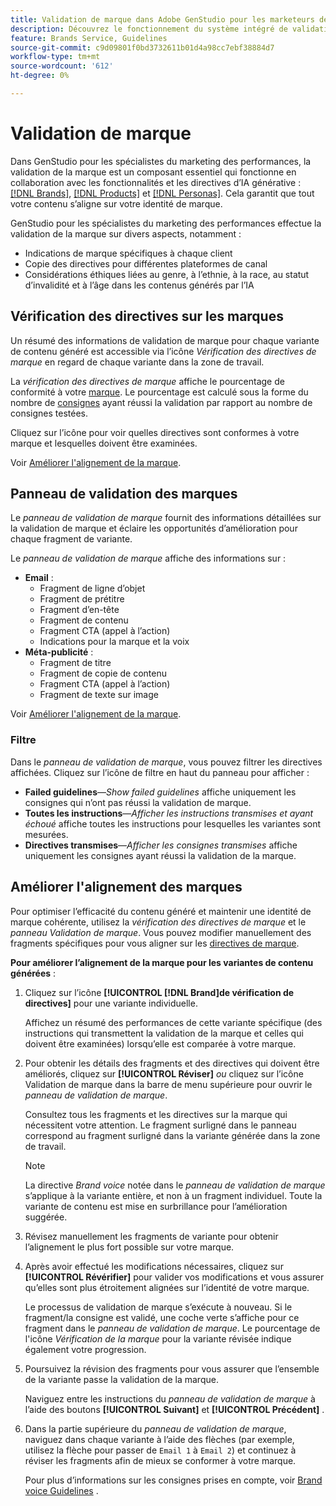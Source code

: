 ```yaml
---
title: Validation de marque dans Adobe GenStudio pour les marketeurs de performance
description: Découvrez le fonctionnement du système intégré de validation de marque dans GenStudio pour les marketeurs de performance.
feature: Brands Service, Guidelines
source-git-commit: c9d09801f0bd3732611b01d4a98cc7ebf38884d7
workflow-type: tm+mt
source-wordcount: '612'
ht-degree: 0%

---
```



# Validation de marque

Dans GenStudio pour les spécialistes du marketing des performances, la validation de la marque est un composant essentiel qui fonctionne en collaboration avec les fonctionnalités et les directives d’IA générative : [[!DNL Brands]](/help/user-guide/guidelines/brands.md), [[!DNL Products]](/help/user-guide/guidelines/products.md) et [[!DNL Personas]](/help/user-guide/guidelines/personas.md). Cela garantit que tout votre contenu s’aligne sur votre identité de marque.

GenStudio pour les spécialistes du marketing des performances effectue la validation de la marque sur divers aspects, notamment :

* Indications de marque spécifiques à chaque client
* Copie des directives pour différentes plateformes de canal
* Considérations éthiques liées au genre, à l’ethnie, à la race, au statut d’invalidité et à l’âge dans les contenus générés par l’IA

## Vérification des directives sur les marques

Un résumé des informations de validation de marque pour chaque variante de contenu généré est accessible via l’icône _Vérification des directives de marque_ en regard de chaque variante dans la zone de travail.

La _vérification des directives de marque_ affiche le pourcentage de conformité à votre [marque](brands.md). Le pourcentage est calculé sous la forme du nombre de [consignes](overview.md) ayant réussi la validation par rapport au nombre de consignes testées.

Cliquez sur l’icône pour voir quelles directives sont conformes à votre marque et lesquelles doivent être examinées.

Voir [Améliorer l&#39;alignement de la marque](#improve-brand-alignment).

## Panneau de validation des marques

Le _panneau de validation de marque_ fournit des informations détaillées sur la validation de marque et éclaire les opportunités d’amélioration pour chaque fragment de variante.

Le _panneau de validation de marque_ affiche des informations sur :

* **Email** :
   * Fragment de ligne d’objet
   * Fragment de prétitre
   * Fragment d’en-tête
   * Fragment de contenu
   * Fragment CTA (appel à l’action)
   * Indications pour la marque et la voix
* **Méta-publicité** :
   * Fragment de titre
   * Fragment de copie de contenu
   * Fragment CTA (appel à l’action)
   * Fragment de texte sur image

Voir [Améliorer l&#39;alignement de la marque](#improve-brand-alignment).

### Filtre

Dans le _panneau de validation de marque_, vous pouvez filtrer les directives affichées. Cliquez sur l’icône de filtre en haut du panneau pour afficher :

* **Failed guidelines**—_Show failed guidelines_ affiche uniquement les consignes qui n’ont pas réussi la validation de marque.
* **Toutes les instructions**—_Afficher les instructions transmises et ayant échoué_ affiche toutes les instructions pour lesquelles les variantes sont mesurées.
* **Directives transmises**—_Afficher les consignes transmises_ affiche uniquement les consignes ayant réussi la validation de la marque.

<!-- The _Brand validation panel_ has different areas of focus for each content channel:

* Email - brand voice and channel compliance
* Images - application photography restrictions and other considerations -->

## Améliorer l&#39;alignement des marques

Pour optimiser l’efficacité du contenu généré et maintenir une identité de marque cohérente, utilisez la _vérification des directives de marque_ et le _panneau Validation de marque_. Vous pouvez modifier manuellement des fragments spécifiques pour vous aligner sur les [directives de marque](brands.md).

**Pour améliorer l’alignement de la marque pour les variantes de contenu générées** :

1. Cliquez sur l’icône **[!UICONTROL [!DNL Brand]de vérification de directives]** pour une variante individuelle.

   Affichez un résumé des performances de cette variante spécifique (des instructions qui transmettent la validation de la marque et celles qui doivent être examinées) lorsqu’elle est comparée à votre marque.

1. Pour obtenir les détails des fragments et des directives qui doivent être améliorés, cliquez sur **[!UICONTROL Réviser]** _ou_ cliquez sur l’icône Validation de marque dans la barre de menu supérieure pour ouvrir le _panneau de validation de marque_.

   Consultez tous les fragments et les directives sur la marque qui nécessitent votre attention. Le fragment surligné dans le panneau correspond au fragment surligné dans la variante générée dans la zone de travail.

   >[!NOTE]
   >
   > La directive _Brand voice_ notée dans le _panneau de validation de marque_ s’applique à la variante entière, et non à un fragment individuel. Toute la variante de contenu est mise en surbrillance pour l’amélioration suggérée.

1. Révisez manuellement les fragments de variante pour obtenir l’alignement le plus fort possible sur votre marque.

1. Après avoir effectué les modifications nécessaires, cliquez sur **[!UICONTROL Révérifier]** pour valider vos modifications et vous assurer qu’elles sont plus étroitement alignées sur l’identité de votre marque.

   Le processus de validation de marque s’exécute à nouveau. Si le fragment/la consigne est validé, une coche verte s’affiche pour ce fragment dans le _panneau de validation de marque_. Le pourcentage de l&#39;icône _Vérification de la marque_ pour la variante révisée indique également votre progression.

1. Poursuivez la révision des fragments pour vous assurer que l’ensemble de la variante passe la validation de la marque.

   Naviguez entre les instructions du _panneau de validation de marque_ à l’aide des boutons **[!UICONTROL Suivant]** et **[!UICONTROL Précédent]** .

1. Dans la partie supérieure du _panneau de validation de marque_, naviguez dans chaque variante à l’aide des flèches (par exemple, utilisez la flèche pour passer de `Email 1` à `Email 2`) et continuez à réviser les fragments afin de mieux se conformer à votre marque.

   Pour plus d’informations sur les consignes prises en compte, voir [Brand voice Guidelines](/help/user-guide/guidelines/brands.md#brand-voice-guidelines) .
